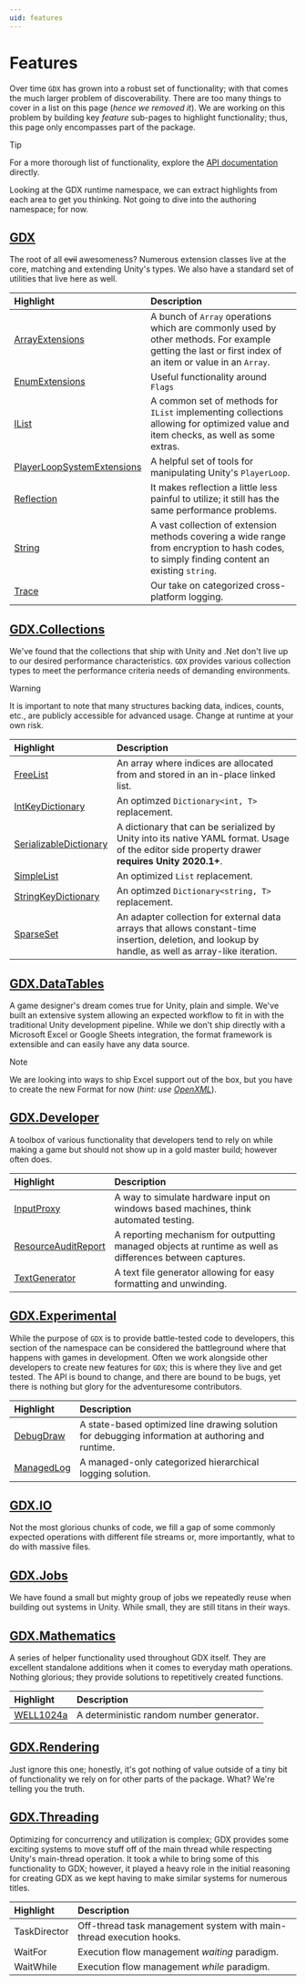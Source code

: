```yaml
---
uid: features
---
```

# Features

Over time `GDX` has grown into a robust set of functionality; with that comes the much larger problem of discoverability. There are too many things to cover in a list on this page (*hence we removed it*). We are working on this problem by building key *feature* sub-pages to highlight functionality; thus, this page only encompasses part of the package. 

> [!TIP]
> For a more thorough list of functionality, explore the [API documentation](/api/GDX.html) directly.

Looking at the GDX runtime namespace, we can extract highlights from each area to get you thinking. Not going to dive into the authoring namespace; for now.

## [GDX](xref:GDX)

The root of all ~~evil~~ awesomeness? Numerous extension classes live at the core, matching and extending Unity's types. We also have a standard set of utilities that live here as well.

Highlight | Description
:-- | :--
[ArrayExtensions](xref:GDX.ArrayExtensions) | A bunch of `Array` operations which are commonly used by other methods. For example getting the last or first index of an item or value in an `Array`.
[EnumExtensions](xref:GDX.EnumExtensions) | Useful functionality around `Flags`
[IList](xref:GDX.IListExtensions) | A common set of methods for `IList` implementing collections allowing for optimized value and item checks, as well as some extras.
[PlayerLoopSystemExtensions](xref:GDX.PlayerLoopSystemExtensions) | A helpful set of tools for manipulating Unity's `PlayerLoop`.
[Reflection](xref:GDX.Reflection) | It makes reflection a little less painful to utilize; it still has the same performance problems.
[String](xref:GDX.StringExtensions) | A vast collection of extension methods covering a wide range from encryption to hash codes, to simply finding content an existing `string`.
[Trace](xref:GDX.Trace) | Our take on categorized cross-platform logging.

## [GDX.Collections](xref:GDX.Collections)

We've found that the collections that ship with Unity and .Net don't live up to our desired performance characteristics. `GDX` provides various collection types to meet the performance criteria needs of demanding environments. 

> [!WARNING]
> It is important to note that many structures backing data, indices, counts, etc., are publicly accessible for advanced usage. Change at runtime at your own risk.

Highlight | Description
:-- | :--
[FreeList](xref:GDX.Collections.FreeList) | An array where indices are allocated from and stored in an in-place linked list.
[IntKeyDictionary](xref:GDX.Collections.Generic.IntKeyDictionary`1) | An optimzed `Dictionary<int, T>` replacement.
[SerializableDictionary](xref:GDX.Collections.Generic.SerializableDictionary`2) | A dictionary that can be serialized by Unity into its native YAML format. Usage of the editor side property drawer **requires Unity 2020.1+**.
[SimpleList](xref:GDX.Collections.Generic.SimpleList`1) | An optimized `List` replacement.
[StringKeyDictionary](xref:GDX.Collections.Generic.StringKeyDictionary`1) | An optimzed `Dictionary<string, T>` replacement.
[SparseSet](xref:GDX.Collections.SparseSet) | An adapter collection for external data arrays that allows constant-time insertion, deletion, and lookup by handle, as well as array-like iteration.

## [GDX.DataTables](xref:GDX.DataTables)

A game designer's dream comes true for Unity, plain and simple. We've built an extensive system allowing an expected workflow to fit in with the traditional Unity development pipeline. While we don't ship directly with a Microsoft Excel or Google Sheets integration, the format framework is extensible and can easily have any data source.

> [!NOTE]
> We are looking into ways to ship Excel support out of the box, but you have to create the new Format for now (*hint: use [OpenXML](https://github.com/dotnet/Open-XML-SDK)*).

## [GDX.Developer](xref:GDX.Developer)

A toolbox of various functionality that developers tend to rely on while making a game but should not show up in a gold master build; however often does.

Highlight | Description
:-- | :--
[InputProxy](xref:GDX.Developer.InputProxy) | A way to simulate hardware input on windows based machines, think automated testing.
[ResourceAuditReport](xref:GDX.Developer.Reports.ResourcesAuditReport) | A reporting mechanism for outputting managed objects at runtime as well as  differences between captures.
[TextGenerator](xref:GDX.Developer.TextGenerator) | A text file generator allowing for easy formatting and unwinding.


## [GDX.Experimental](xref:GDX.Experimental)

While the purpose of `GDX` is to provide battle-tested code to developers, this section of the namespace can be considered the battleground where that happens with games in development. Often we work alongside other developers to create new features for `GDX`; this is where they live and get tested. The API is bound to change, and there are bound to be bugs, yet there is nothing but glory for the adventuresome contributors.

Highlight | Description
:-- | :--
[DebugDraw](xref:GDX.Experimental.DebugDraw) | A state-based optimized line drawing solution for debugging information at authoring and runtime.
[ManagedLog](xref:GDX.Experimental.Logging.ManagedLog)  | A managed-only categorized hierarchical logging solution.

## [GDX.IO](xref:GDX.IO)

Not the most glorious chunks of code, we fill a gap of some commonly expected operations with different file streams or, more importantly, what to do with massive files.

## [GDX.Jobs](xref:GDX.Jobs)

We have found a small but mighty group of jobs we repeatedly reuse when building out systems in Unity. While small, they are still titans in their ways.

## [GDX.Mathematics](xref:GDX.Mathematics)

A series of helper functionality used throughout GDX itself. They are excellent standalone additions when it comes to everyday math operations. Nothing glorious; they provide solutions to repetitively created functions.

Highlight | Description
:-- | :--
[WELL1024a](xref:GDX.Mathematics.Random.WELL1024a) | A deterministic random number generator.

## [GDX.Rendering](xref:GDX.Rendering)

Just ignore this one; honestly, it's got nothing of value outside of a tiny bit of functionality we rely on for other parts of the package. What? We're telling you the truth.

## [GDX.Threading](xref:GDX.Threading)

Optimizing for concurrency and utilization is complex; GDX provides some exciting systems to move stuff off of the main thread while respecting Unity's main-thread operation. It took a while to bring some of this functionality to GDX; however, it played a heavy role in the initial reasoning for creating GDX as we kept having to make similar systems for numerous titles.

Highlight | Description
:-- | :--
TaskDirector | Off-thread task management system with main-thread execution hooks.
WaitFor | Execution flow management *waiting* paradigm.
WaitWhile | Execution flow management *while* paradigm.